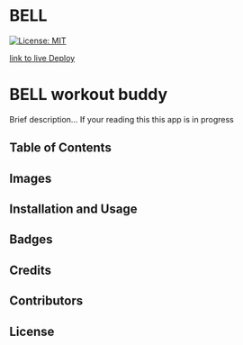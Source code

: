 # BELL
[![License: MIT](https://img.shields.io/badge/License-MIT-yellow.svg)](https://opensource.org/licenses/MIT)

[link to live Deploy](lol)






# BELL workout buddy



Brief description... If your reading this this app is in progress



## Table of Contents


## Images


## Installation and Usage

## Badges

## Credits

## Contributors

## License
